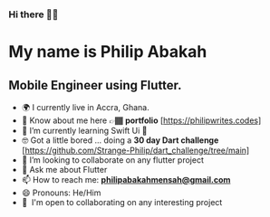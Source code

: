 ### Hi there 👋🏾

My name is Philip Abakah
====================================

Mobile Engineer using Flutter.
-------------------------

- 🌍 I currently live in Accra, Ghana.
- 📄 Know about me here 👉🏾 **portfolio** [https://philipwrites.codes]
- 🌱 I’m currently learning Swift Ui 🍎
-  🤓 Got a little bored ... doing a **30 day Dart challenge** [https://github.com/Strange-Philip/dart_challenge/tree/main]
- 👯 I’m looking to collaborate on any flutter project
- 💬 Ask me about Flutter
- 📫 How to reach me: **philipabakahmensah@gmail.com**
- 😄 Pronouns: He/Him
- 🤝  I'm open to collaborating on any interesting project
